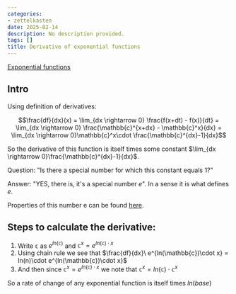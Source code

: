 ```yaml
---
categories:
- zettelkasten
date: 2025-02-14
description: No description provided.
tags: []
title: Derivative of exponential functions
---
```


[Exponential functions](Exponential%20functions.md)

## Intro

Using definition of derivatives:

$$\frac{df}{dx}(x) = \lim_{dx \rightarrow 0}  \frac{f(x+dt) - f(x)}{dt} = \lim_{dx \rightarrow 0} \frac{\mathbb{c}^{x+dx} - \mathbb{c}^x}{dx} = \lim_{dx \rightarrow 0}\mathbb{c}^x\cdot \frac{\mathbb{c}^{dx}-1}{dx}$$

So the derivative of this function is itself times some constant $\lim_{dx \rightarrow 0}\frac{\mathbb{c}^{dx}-1}{dx}$.

Question: "Is there a special number for which this constant equals 1?" 

Answer: "YES, there is, it's a special number $e$". In a sense it is what defines $e$.

Properties of this number e can be found [here](Number%20e.md).

## Steps to calculate the derivative:

1. Write $\mathbb{c}$ as $e^{ln(\mathbb{c})}$ and $\mathbb{c}^{x} = e^{ln(\mathbb{c})\cdot x}$
2. Using chain rule we see that $\frac{df}{dx}\ e^{ln(\mathbb{c})\cdot x} = ln(n)\cdot e^{ln(\mathbb{c})\cdot x}$
3. And then since $\mathbb{c}^{x} = e^{ln(\mathbb{c})\cdot x}$ we note that $\mathbb{c}^{x} = ln(\mathbb{c})\cdot \mathbb{c}^{x}$ 

So a rate of change of any exponential function is itself times $ln(base)$